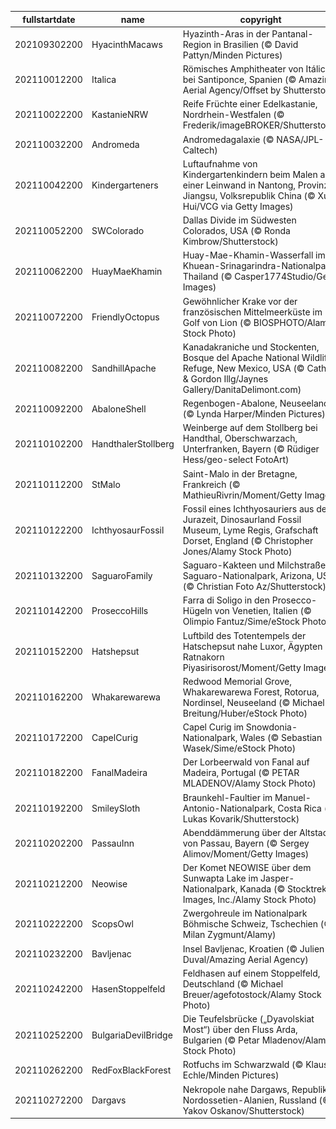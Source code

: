 |fullstartdate|name|copyright|title|image|
|--|--|--|--|--|
202109302200|HyacinthMacaws|Hyazinth-Aras in der Pantanal-Region in Brasilien (© David Pattyn/Minden Pictures)|Was ist besser als ein Lächeln?|![](/de-DE/2021/10/202109302200HyacinthMacaws.jpg)|
202110012200|Italica|Römisches Amphitheater von Itálica bei Santiponce, Spanien (© Amazing Aerial Agency/Offset by Shutterstock)|Geburtsort römischer Kaiser|![](/de-DE/2021/10/202110012200Italica.jpg)|
202110022200|KastanieNRW|Reife Früchte einer Edelkastanie, Nordrhein-Westfalen (© Frederik/imageBROKER/Shutterstock)|Stachelige Schale, delikater Kern|![](/de-DE/2021/10/202110022200KastanieNRW.jpg)|
202110032200|Andromeda|Andromedagalaxie (© NASA/JPL-Caltech)|Hallo Nachbar, es ist Weltraumwoche!|![](/de-DE/2021/10/202110032200Andromeda.jpg)|
202110042200|Kindergarteners|Luftaufnahme von Kindergartenkindern beim Malen auf einer Leinwand in Nantong, Provinz Jiangsu, Volksrepublik China (© Xu Hui/VCG via Getty Images)|Ein Tag zu Ehren aller Lehrkräfte|![](/de-DE/2021/10/202110042200Kindergarteners.jpg)|
202110052200|SWColorado|Dallas Divide im Südwesten Colorados, USA (© Ronda Kimbrow/Shutterstock)|Blick ins Tal|![](/de-DE/2021/10/202110052200SWColorado.jpg)|
202110062200|HuayMaeKhamin|Huay-Mae-Khamin-Wasserfall im Khuean-Srinagarindra-Nationalpark, Thailand (© Casper1774Studio/Getty Images)|Großartig auf so vielen Ebenen|![](/de-DE/2021/10/202110062200HuayMaeKhamin.jpg)|
202110072200|FriendlyOctopus|Gewöhnlicher Krake vor der französischen Mittelmeerküste im Golf von Lion (© BIOSPHOTO/Alamy Stock Photo)|Ein ungewöhnlich gelassener Meeresbewohner|![](/de-DE/2021/10/202110072200FriendlyOctopus.jpg)|
202110082200|SandhillApache|Kanadakraniche und Stockenten, Bosque del Apache National Wildlife Refuge, New Mexico, USA (© Cathy & Gordon Illg/Jaynes Gallery/DanitaDelimont.com)|Langstreckenflieger|![](/de-DE/2021/10/202110082200SandhillApache.jpg)|
202110092200|AbaloneShell|Regenbogen-Abalone, Neuseeland (© Lynda Harper/Minden Pictures)|Schillerndes Schmuckstück|![](/de-DE/2021/10/202110092200AbaloneShell.jpg)|
202110102200|HandthalerStollberg|Weinberge auf dem Stollberg bei Handthal, Oberschwarzach, Unterfranken, Bayern (© Rüdiger Hess/geo-select FotoArt)|Herbstimpressionen aus Unterfranken|![](/de-DE/2021/10/202110102200HandthalerStollberg.jpg)|
202110112200|StMalo|Saint-Malo in der Bretagne, Frankreich (© MathieuRivrin/Moment/Getty Images)|Hochwasser vor der Altstadtmauer|![](/de-DE/2021/10/202110112200StMalo.jpg)|
202110122200|IchthyosaurFossil|Fossil eines Ichthyosauriers aus der Jurazeit, Dinosaurland Fossil Museum, Lyme Regis, Grafschaft Dorset, England (© Christopher Jones/Alamy Stock Photo)|Ein junges Mädchen und eine uralte Entdeckung|![](/de-DE/2021/10/202110122200IchthyosaurFossil.jpg)|
202110132200|SaguaroFamily|Saguaro-Kakteen und Milchstraße, Saguaro-Nationalpark, Arizona, USA (© Christian Foto Az/Shutterstock)|Alles Gute, Saguaro-Nationalpark!|![](/de-DE/2021/10/202110132200SaguaroFamily.jpg)|
202110142200|ProseccoHills|Farra di Soligo in den Prosecco-Hügeln von Venetien, Italien (© Olimpio Fantuz/Sime/eStock Photo)|Herbst in den Prosecco-Hügeln|![](/de-DE/2021/10/202110142200ProseccoHills.jpg)|
202110152200|Hatshepsut|Luftbild des Totentempels der Hatschepsut nahe Luxor, Ägypten (© Ratnakorn Piyasirisorost/Moment/Getty Images)|Die Freilegung der Geschichte einer Königin|![](/de-DE/2021/10/202110152200Hatshepsut.jpg)|
202110162200|Whakarewarewa|Redwood Memorial Grove, Whakarewarewa Forest, Rotorua, Nordinsel, Neuseeland (© Michael Breitung/Huber/eStock Photo)|Ein Spaziergang unter Riesen|![](/de-DE/2021/10/202110162200Whakarewarewa.jpg)|
202110172200|CapelCurig|Capel Curig im Snowdonia-Nationalpark, Wales (© Sebastian Wasek/Sime/eStock Photo)|Ein walisisches Naturwunder wird 70|![](/de-DE/2021/10/202110172200CapelCurig.jpg)|
202110182200|FanalMadeira|Der Lorbeerwald von Fanal auf Madeira, Portugal (© PETAR MLADENOV/Alamy Stock Photo)|Wanderung durch den „Feenwald“|![](/de-DE/2021/10/202110182200FanalMadeira.jpg)|
202110192200|SmileySloth|Braunkehl-Faultier im Manuel-Antonio-Nationalpark, Costa Rica (© Lukas Kovarik/Shutterstock)|Heute ist ein Tag zum Faulenzen!|![](/de-DE/2021/10/202110192200SmileySloth.jpg)|
202110202200|PassauInn|Abenddämmerung über der Altstadt von Passau, Bayern (© Sergey Alimov/Moment/Getty Images)|„Dreiflüssestadt“ in der Abenddämmerung|![](/de-DE/2021/10/202110202200PassauInn.jpg)|
202110212200|Neowise|Der Komet NEOWISE über dem Sunwapta Lake im Jasper-Nationalpark, Kanada (© Stocktrek Images, Inc./Alamy Stock Photo)|Faszinierender Nachthimmel|![](/de-DE/2021/10/202110212200Neowise.jpg)|
202110222200|ScopsOwl|Zwergohreule im Nationalpark Böhmische Schweiz, Tschechien (© Milan Zygmunt/Alamy)|Kleiner Räuber|![](/de-DE/2021/10/202110222200ScopsOwl.jpg)|
202110232200|Bavljenac|Insel Bavljenac, Kroatien (© Julien Duval/Amazing Aerial Agency)|Ein einzigartiger „Fingerabdruck“|![](/de-DE/2021/10/202110232200Bavljenac.jpg)|
202110242200|HasenStoppelfeld|Feldhasen auf einem Stoppelfeld, Deutschland (© Michael Breuer/agefotostock/Alamy Stock Photo)|Herbstliches Beschnuppern|![](/de-DE/2021/10/202110242200HasenStoppelfeld.jpg)|
202110252200|BulgariaDevilBridge|Die Teufelsbrücke („Dyavolskiat Most“) über den Fluss Arda, Bulgarien (© Petar Mladenov/Alamy Stock Photo)|Ist die Überquerung mit einem Fluch belegt?|![](/de-DE/2021/10/202110252200BulgariaDevilBridge.jpg)|
202110262200|RedFoxBlackForest|Rotfuchs im Schwarzwald (© Klaus Echle/Minden Pictures)|Auf der Pirsch im Schwarzwald|![](/de-DE/2021/10/202110262200RedFoxBlackForest.jpg)|
202110272200|Dargavs|Nekropole nahe Dargaws, Republik Nordossetien-Alanien, Russland (© Yakov Oskanov/Shutterstock)|Geschichte aus der Gruft|![](/de-DE/2021/10/202110272200Dargavs.jpg)|
